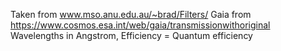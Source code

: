 Taken from www.mso.anu.edu.au/~brad/Filters/
Gaia from https://www.cosmos.esa.int/web/gaia/transmissionwithoriginal
Wavelengths in Angstrom, Efficiency = Quantum efficiency
